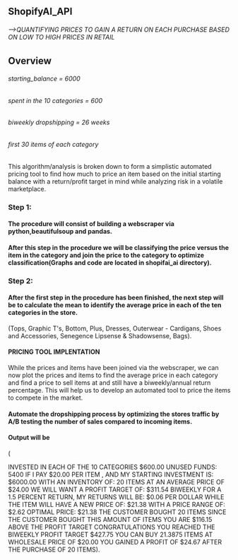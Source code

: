 ## ShopifyAI_API
###### -->QUANTIFYING PRICES TO GAIN A RETURN ON EACH PURCHASE BASED ON LOW TO HIGH PRICES IN RETAIL

## Overview
###### starting_balance = 6000 
###### spent in the 10 categories = 600
###### biweekly dropshipping = 26 weeks 
###### first 30 items of each category

This algorithm/analysis is broken down to form a simplistic automated pricing tool to find how much to price an item based on the initial starting balance with a return/profit target in mind while analyzing risk in a volatile marketplace. 

### Step 1:
#### The procedure will consist of building a webscraper via python,beautifulsoup and pandas. 
#### After this step in the procedure we will be classifying the price versus the item in the category and join the price to the category to optimize classification(Graphs and code are located in shopifai_ai directory).

### Step 2:
#### After the first step in the procedure has been finished, the next step will be to calculate the mean to identify the average price in each of the ten categories in the store.
(Tops,
Graphic T's,
Bottom, 
Plus, 
Dresses, 
Outerwear - Cardigans, 
Shoes and Accessories, 
Senegence Lipsense & Shadowsense, 
Bags).

#### PRICING TOOL IMPLENTATION
While the prices and items have been joined via the webscraper, we can now plot the prices and items to find the average price in each category and find a price to sell items at and still have a biweekly/annual return percentage. 
This will help us to develop an automated tool to price the items to compete in the market.

#### Automate the dropshipping process by optimizing the stores traffic by A/B testing the number of sales compared to incoming items.
#### Output will be 
(

INVESTED IN EACH OF THE 10 CATEGORIES $600.00
UNUSED FUNDS: 5400
IF I PAY $20.00 PER ITEM , AND MY STARTING INVESTMENT IS: $6000.00 
WITH AN INVENTORY OF: 20 ITEMS AT AN AVERAGE PRICE OF $24.00
WE WILL WANT A PROFIT TARGET OF: $311.54 BIWEEKLY FOR A 1.5 PERCENT RETURN, 
MY RETURNS WILL BE: $0.06 PER DOLLAR 
WHILE THE ITEM WILL HAVE A NEW PRICE OF: $21.38 
WITH A PRICE RANGE OF: $2.62
OPTIMAL PRICE: $21.38
THE CUSTOMER BOUGHT 20 ITEMS
SINCE THE CUSTOMER BOUGHT THIS AMOUNT OF ITEMS YOU ARE $116.15 ABOVE THE PROFIT TARGET
CONGRATULATIONS YOU REACHED THE BIWEEKLY PROFIT TARGET $427.75
YOU CAN BUY 21.3875 ITEMS AT WHOLESALE PRICE OF $20.00
YOU GAINED A PROFIT OF $24.67 AFTER THE PURCHASE OF 20 ITEMS).
